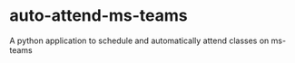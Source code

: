 # auto-attend-ms-teams
A python application to schedule and automatically attend classes on ms-teams
